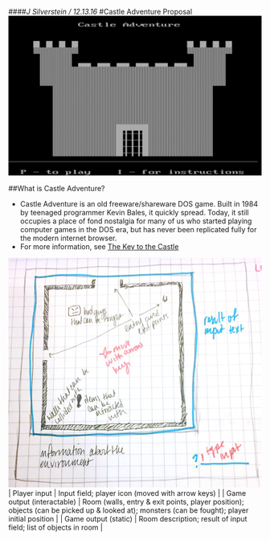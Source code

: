 ####_J Silverstein / 12.13.16_
#Castle Adventure Proposal
![Castle Adventure](assets/castleadventure.png)

##What is Castle Adventure?
- Castle Adventure is an old freeware/shareware DOS game. Built in 1984 by teenaged programmer Kevin Bales, it quickly spread. Today, it still occupies a place of fond nostalgia for many of us who started playing computer games in the DOS era, but has never been replicated fully for the modern internet browser.
- For more information, see [The Key to the Castle](http://www.thealmightyguru.com/Reviews/CastleAdventure/CA-TheGame.html)

![Wireframe](assets/wireframe.jpg)
| Player input | Input field; player icon (moved with arrow keys) |
| Game output (interactable) | Room (walls, entry & exit points, player position); objects (can be picked up & looked at); monsters (can be fought); player initial position |
| Game output (static) | Room description; result of input field; list of objects in room |
